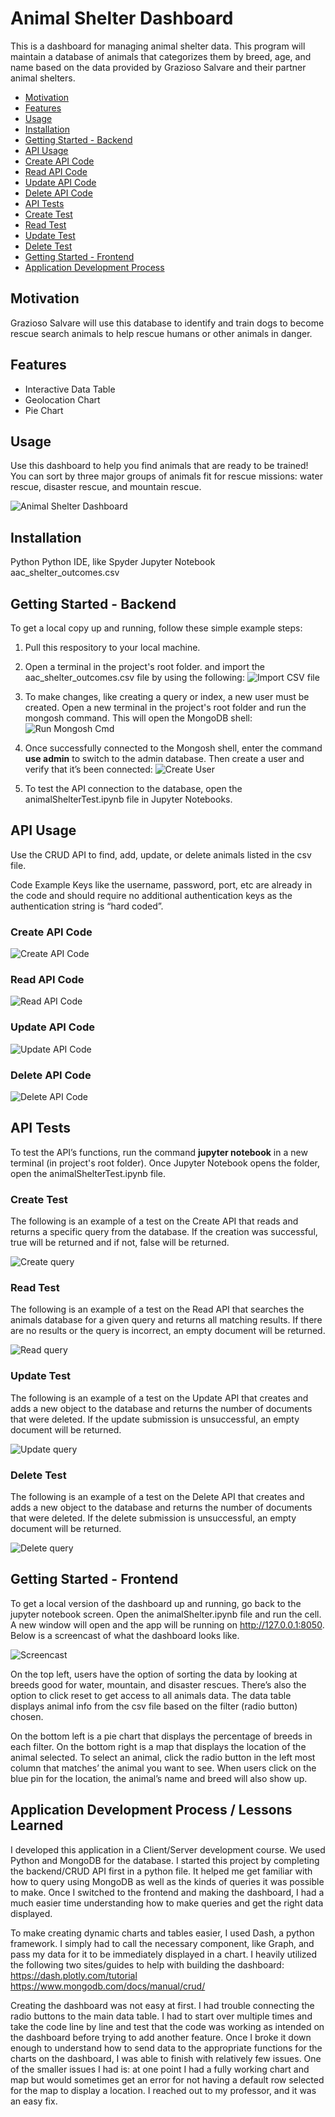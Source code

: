 # Animal Shelter Dashboard
This is a dashboard for managing animal shelter data.
This program will maintain a database of animals that categorizes them by breed, age, and name based on the data provided by Grazioso Salvare and their partner animal shelters. 

- [Motivation](#motivation)
- [Features](#features)
- [Usage](#usage)
- [Installation](#installation)
- [Getting Started - Backend](#getting-started---backend)
- [API Usage](#api-usage)
- [Create API Code](#create-api-code)
- [Read API Code](#read-api-code)
- [Update API Code](#update-api-code)
- [Delete API Code](#delete-api-code)
- [API Tests](#api-tests)
- [Create Test](#create-test)
- [Read Test](#read-test)
- [Update Test](#update-test)
- [Delete Test](#delete-test)
- [Getting Started - Frontend](#getting-started---frontend)
- [Application Development Process](#application-development-process--lessons-learned)


## Motivation
Grazioso Salvare will use this database to identify and train dogs to become rescue search animals to help rescue humans or other animals in danger.


## Features

- Interactive Data Table
- Geolocation Chart
- Pie Chart

## Usage

Use this dashboard to help you find animals that are ready to be trained! You can sort by three major groups of animals fit for rescue missions: water rescue, disaster rescue, and mountain rescue.

![Animal Shelter Dashboard](./AnimalShelter%20Dashboard.gif)

## Installation

Python
Python IDE, like Spyder
Jupyter Notebook
aac_shelter_outcomes.csv

## Getting Started - Backend

To get a local copy up and running, follow these simple example steps:
1.	Pull this respository to your local machine.

2. Open a terminal in the project's root folder. and import the aac_shelter_outcomes.csv file by using the following:
![Import CSV file](./readme-imgs/gs-backend-import-csv.png)

3. To make changes, like creating a query or index, a new user must be created. Open a new terminal in the project's root folder and run the mongosh command. This will open the MongoDB shell:
![Run Mongosh Cmd](./readme-imgs/run-mongosh-cmd.png)

4. Once successfully connected to the Mongosh shell, enter the command **use admin** to switch to the admin database. Then create a user and verify that it’s been connected:
![Create User](./readme-imgs/create-user.png)

5. To test the API connection to the database, open the animalShelterTest.ipynb file in Jupyter Notebooks.

## API Usage
Use the CRUD API to find, add, update, or delete animals listed in the csv file. 

Code Example
Keys like the username, password, port, etc are already in the code and should require no additional authentication keys as the authentication string is “hard coded”.

### Create API Code

![Create API Code](./readme-imgs/create-api-code.png)

### Read API Code

![Read API Code](./readme-imgs/read-api-code.png)

### Update API Code

![Update API Code](./readme-imgs/update-api-code.png)

### Delete API Code

![Delete API Code](./readme-imgs/delete-api-code.png)

## API Tests
To test the API’s functions, run the command **jupyter notebook** in a new terminal (in project's root folder). Once Jupyter Notebook opens the folder, open the animalShelterTest.ipynb file.

### Create Test

The following is an example of a test on the Create API that reads and returns a specific query from the database. If the creation was successful, true will be returned and if not, false will be returned. 

![Create query](./readme-imgs/create-query.png)

### Read Test

The following is an example of a test on the Read API that searches the animals database for a given query and returns all matching results. If there are no results or the query is incorrect, an empty document will be returned. 

![Read query](./readme-imgs/read-query.png)

### Update Test
The following is an example of a test on the Update API that creates and adds a new object to the database and returns the number of documents that were deleted. If the update submission is unsuccessful, an empty document will be returned.

![Update query](./readme-imgs/update-query.png)

### Delete Test
The following is an example of a test on the Delete API that creates and adds a new object to the database and returns the number of documents that were deleted. If the delete submission is unsuccessful, an empty document will be returned.

![Delete query](./readme-imgs/delete-query.png)



## Getting Started - Frontend
To get a local version of the dashboard up and running, go back to the jupyter notebook screen. Open the animalShelter.ipynb file and run the cell. A new window will open and the app will be running on http://127.0.0.1:8050. Below is a screencast of what the dashboard looks like. 

![Screencast](./readme-imgs/screencast.gif)

On the top left, users have the option of sorting the data by looking at breeds good for water, mountain, and disaster rescues. There’s also the option to click reset to get access to all animals data. The data table displays animal info from the csv file based on the filter (radio button) chosen. 

On the bottom left is a pie chart that displays the percentage of breeds in each filter. On the bottom right is a map that displays the location of the animal selected. To select an animal, click the radio button in the left most column that matches’ the animal you want to see. When users click on the blue pin for the location, the animal’s name and breed will also show up.


## Application Development Process / Lessons Learned
I developed this application in a Client/Server development course. We used Python and MongoDB for the database. I started this project by completing the backend/CRUD API first in a python file. It helped me get familiar with how to query using MongoDB as well as the kinds of queries it was possible to make. Once I switched to the frontend and making the dashboard, I had a much easier time understanding how to make queries and get the right data displayed. 


To make creating dynamic charts and tables easier, I used Dash, a python framework. I simply had to call the necessary component, like Graph, and pass my data for it to be immediately displayed in a chart. I heavily utilized the following two sites/guides to help with building the dashboard:
	https://dash.plotly.com/tutorial
	https://www.mongodb.com/docs/manual/crud/ 


Creating the dashboard was not easy at first. I had trouble connecting the radio buttons to the main data table. I had to start over multiple times and take the code line by line and test that the code was working as intended on the dashboard before trying to add another feature. Once I broke it down enough to understand how to send data to the appropriate functions for the charts on the dashboard, I was able to finish with relatively few issues. One of the smaller issues I had is: at one point I had a fully working chart and map but would sometimes get an error for not having a default row selected for the map to display a location. I reached out to my professor, and it was an easy fix. 
